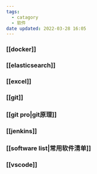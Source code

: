 ```yaml
---
tags:
  - catagory
  - 软件
date updated: 2022-03-28 16:05
---
```


### [[docker]]

### [[elasticsearch]]

### [[excel]]

### [[git]]

### [[git pro|git原理]]

### [[jenkins]]

### [[software list|常用软件清单]]

### [[vscode]]
